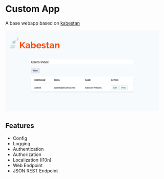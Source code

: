 # Custom App

A base webapp based on [kabestan](https://gitlab.com/kabestan/backend/kabestan)

<img src="docs/img/users_index.png" width="480">

## Features

  * Config
  * Logging
  * Authentication
  * Authorization
  * Localization (I10n)
  * Web Endpoint
  * JSON REST Endpoint
